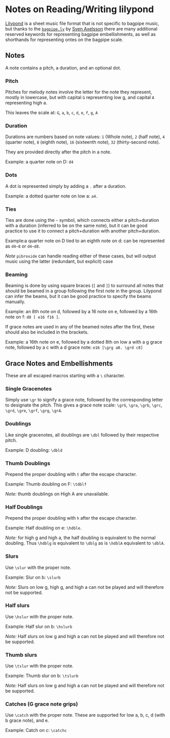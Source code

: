 # Notes on Reading/Writing lilypond

[Lilypond](https://lilypond.org/) is a sheet music file format that is not specific to bagpipe music, but thanks to the [`bagpipe.ly`](https://lilypond.org/doc/v2.25/Documentation/notation/bagpipes.html) by [Sven Axelsson](http://svenax.net/site/category/music/) there are many additional reserved keywords for representing bagpipe embellishments, as well as shorthands for representing ontes on the bagpipe scale.

## Notes

A note contains a pitch, a duration, and an optional dot.

### Pitch

Pitches for melody notes involve the letter for the note they represent, mostly in lowercase, but with capital `G` representing low g, and capital `A` representing high a. 

This leaves the scale at:
`G`, `a`, `b`, `c`, `d`, `e`, `f`, `g`, `A`

### Duration

Durations are numbers based on note values:
`1` (Whole note), `2` (half note), `4` (quarter note), `8` (eighth note), `16` (sixteenth note), `32` (thirty-second note).

They are provided directly after the pitch in a note.

Example: a quarter note on D: `d4`

### Dots

A dot is represented simply by adding a `.` after a duration.

Example: a dotted quarter note on low a: `a4.`

### Ties

Ties are done using the `~` symbol, which connects either a pitch+duration with a duration (inferred to be on the same note), but it can be good practice to use it to connect a pitch+duration with another pitch+duration.

Example:a quarter note on D tied to an eighth note on d: can be represented as `d4~8` or `d4~d8`. 

*Note* `pibroxide` can handle reading either of these cases, but will output music using the latter (redundant, but explicit) case

### Beaming

Beaming is done by using square braces (`[` and `]`) to surround all notes that should be beamed in a group following the first note in the group. Lilypond can infer the beams, but it can be good practice to specify the beams manually.

Example: an 8th note on d, followed by a 16 note on e, followed by a 16th note on f: `d8 [ e16 f16 ]`. 

If grace notes are used in any of the beamed notes after the first, these should also be included in the brackets. 

Example: a 16th note on e, followed by a dotted 8th on low a with a g grace note, followed by a c with a d grace note: `e16 [\grg a8. \grd c8]`

## Grace Notes and Embellishments

These are all escaped macros starting with a `\` character. 

### Single Gracenotes

Simply use `\gr` to signify a grace note, followed by the corresponding letter to designate the pitch. This gives a grace note scale: `\grG`, `\gra`, `\grb`, `\grc`, `\grd`, `\gre`, `\grf`, `\grg`, `\grA`.

### Doublings

Like single gracenotes, all doublings are `\dbl` followed by their respective pitch.

Example: D doubling: `\dbld`

### Thumb Doublings

Prepend the proper doubling with `t` after the escape character.

Example: Thumb doubling on F: `\tdblf`

*Note:* thumb doublings on High A are unavailable.

### Half Doublings

Prepend the proper doubling with `h` after the escape character.

Example: Half doubling on e: `\hdble`.

*Note:* for high g and high a, the half doubling is equivalent to the normal doubling. Thus `\hdblg` is equivalent to `\dblg` as is `\hdblA` equivalent to `\dblA`.

### Slurs

Use `\slur` with the proper note.

Example: Slur on b: `\slurb`

*Note:* Slurs on low g, high g, and high a can not be played and will therefore not be supported.

### Half slurs

Use `\hslur` with the proper note.

Example: Half slur on b: `\hslurb`

*Note:* Half slurs on low g and high a can not be played and will therefore not be supported.

### Thumb slurs

Use `\tslur` with the proper note.

Example: Thumb slur on b: `\tslurb`

*Note:* Half slurs on low g and high a can not be played and will therefore not be supported.

### Catches (G grace note grips)

Use `\catch` with the proper note. These are supported for low a, b, c, d (with b grace note), and e.

Example: Catch on c: `\catchc`

